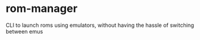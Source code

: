 # rom-manager
CLI to launch roms using emulators, without having the hassle of switching between emus
